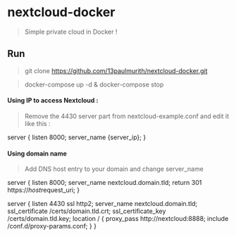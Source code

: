 # nextcloud-docker
> Simple private cloud in Docker ! 

## Run 

> git clone https://github.com/13paulmurith/nextcloud-docker.git

> docker-compose up -d & docker-compose stop

#### Using IP to access Nextcloud : 
> Remove the 4430 server part from nextcloud-example.conf and edit it like this : 

server {
  listen 8000;
  server_name {server_ip};
}

#### Using domain name 
> Add DNS host entry to your domain and change server_name

server {
  listen 8000;
  server_name nextcloud.domain.tld;
  return 301 https://$host$request_uri;
}

server {
  listen 4430 ssl http2;
  server_name nextcloud.domain.tld;
  ssl_certificate /certs/domain.tld.crt;
  ssl_certificate_key /certs/domain.tld.key;
  location / {
    proxy_pass http://nextcloud:8888;
    include /conf.d/proxy-params.conf;
  }
}

